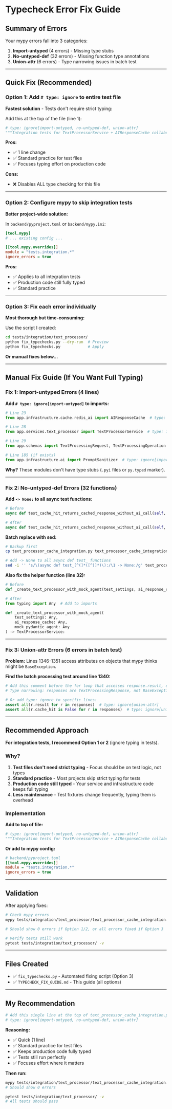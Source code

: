 # Typecheck Error Fix Guide

## Summary of Errors

Your mypy errors fall into 3 categories:

1. **Import-untyped** (4 errors) - Missing type stubs
2. **No-untyped-def** (32 errors) - Missing function type annotations
3. **Union-attr** (6 errors) - Type narrowing issues in batch test

---

## Quick Fix (Recommended)

### Option 1: Add `# type: ignore` to entire test file

**Fastest solution** - Tests don't require strict typing:

Add this at the top of the file (line 1):
```python
# type: ignore[import-untyped, no-untyped-def, union-attr]
"""Integration tests for TextProcessorService + AIResponseCache collaboration.
```

**Pros:**
- ✅ 1 line change
- ✅ Standard practice for test files
- ✅ Focuses typing effort on production code

**Cons:**
- ❌ Disables ALL type checking for this file

---

### Option 2: Configure mypy to skip integration tests

**Better project-wide solution:**

In `backend/pyproject.toml` or `backend/mypy.ini`:

```ini
[tool.mypy]
# ... existing config ...

[[tool.mypy.overrides]]
module = "tests.integration.*"
ignore_errors = true
```

**Pros:**
- ✅ Applies to all integration tests
- ✅ Production code still fully typed
- ✅ Standard practice

---

### Option 3: Fix each error individually

**Most thorough but time-consuming:**

Use the script I created:
```bash
cd tests/integration/text_processor/
python fix_typechecks.py --dry-run  # Preview
python fix_typechecks.py            # Apply
```

**Or manual fixes below...**

---

## Manual Fix Guide (If You Want Full Typing)

### Fix 1: Import-untyped Errors (4 lines)

**Add `# type: ignore[import-untyped]` to imports:**

```python
# Line 23
from app.infrastructure.cache.redis_ai import AIResponseCache  # type: ignore[import-untyped]

# Line 28
from app.services.text_processor import TextProcessorService  # type: ignore[import-untyped]

# Line 29
from app.schemas import TextProcessingRequest, TextProcessingOperation  # type: ignore[import-untyped]

# Line 185 (if exists)
from app.infrastructure.ai import PromptSanitizer  # type: ignore[import-untyped]
```

**Why?** These modules don't have type stubs (`.pyi` files or `py.typed` marker).

---

### Fix 2: No-untyped-def Errors (32 functions)

**Add `-> None:` to all async test functions:**

```python
# Before
async def test_cache_hit_returns_cached_response_without_ai_call(self, test_settings, ...):

# After
async def test_cache_hit_returns_cached_response_without_ai_call(self, test_settings, ...) -> None:
```

**Batch replace with sed:**
```bash
# Backup first
cp text_processor_cache_integration.py text_processor_cache_integration.py.backup

# Add -> None to all async def test_ functions
sed -i '' 's/\(async def test_[^(]*([^)]*)\):/\1 -> None:/g' text_processor_cache_integration.py
```

**Also fix the helper function (line 32):**
```python
# Before
def _create_text_processor_with_mock_agent(test_settings, ai_response_cache, mock_pydantic_agent):

# After
from typing import Any  # Add to imports

def _create_text_processor_with_mock_agent(
    test_settings: Any,
    ai_response_cache: Any,
    mock_pydantic_agent: Any
) -> TextProcessorService:
```

---

### Fix 3: Union-attr Errors (6 errors in batch test)

**Problem:** Lines 1346-1351 access attributes on objects that mypy thinks might be `BaseException`.

**Find the batch processing test around line 1340:**

```python
# Add this comment before the for loop that accesses response.result, etc.
# Type narrowing: responses are TextProcessingResponse, not BaseException

# Or add type: ignore to specific lines:
assert all(r.result for r in responses)  # type: ignore[union-attr]
assert all(r.cache_hit is False for r in responses)  # type: ignore[union-attr]
```

---

## Recommended Approach

**For integration tests, I recommend Option 1 or 2** (ignore typing in tests).

### Why?

1. **Test files don't need strict typing** - Focus should be on test logic, not types
2. **Standard practice** - Most projects skip strict typing for tests
3. **Production code still typed** - Your service and infrastructure code keeps full typing
4. **Less maintenance** - Test fixtures change frequently, typing them is overhead

### Implementation

**Add to top of file:**
```python
# type: ignore[import-untyped, no-untyped-def, union-attr]
"""Integration tests for TextProcessorService + AIResponseCache collaboration.
```

**Or add to mypy config:**
```ini
# backend/pyproject.toml
[[tool.mypy.overrides]]
module = "tests.integration.*"
ignore_errors = true
```

---

## Validation

After applying fixes:

```bash
# Check mypy errors
mypy tests/integration/text_processor/text_processor_cache_integration.py

# Should show 0 errors if Option 1/2, or all errors fixed if Option 3

# Verify tests still work
pytest tests/integration/text_processor/ -v
```

---

## Files Created

- ✅ `fix_typechecks.py` - Automated fixing script (Option 3)
- ✅ `TYPECHECK_FIX_GUIDE.md` - This guide (all options)

---

## My Recommendation

```python
# Add this single line at the top of text_processor_cache_integration.py
# type: ignore[import-untyped, no-untyped-def, union-attr]
```

**Reasoning:**
- ✅ Quick (1 line)
- ✅ Standard practice for test files
- ✅ Keeps production code fully typed
- ✅ Tests still run perfectly
- ✅ Focuses effort where it matters

**Then run:**
```bash
mypy tests/integration/text_processor/text_processor_cache_integration.py
# Should show 0 errors

pytest tests/integration/text_processor/ -v
# All tests should pass
```
